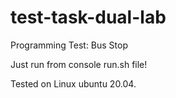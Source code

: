 # test-task-dual-lab
Programming Test: Bus Stop

Just run from console run.sh file!

Tested on Linux ubuntu 20.04.
